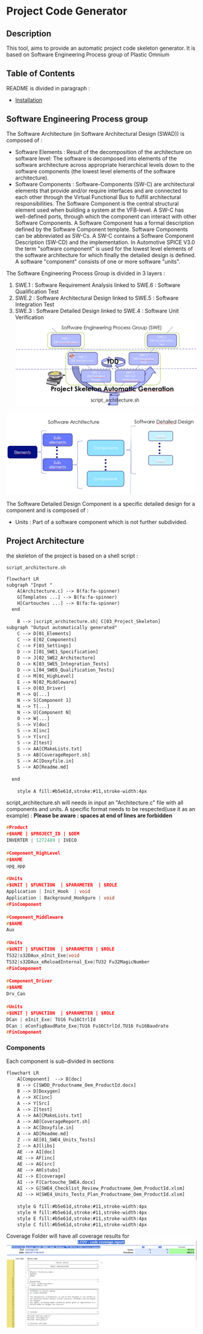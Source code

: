 # Project Code Generator

## Description

This tool, aims to provide an automatic project code skeleton generator. 
It is based on Software Engineering Process group of Plastic Omnium

## Table of Contents  

README is divided in paragraph :

- [Installation](INSTALL.md) 
 
## Software Engineering Process group

The Software Architecture (in Software Architectural Design (SWAD)) is composed of :
   - Software Elements : Result of the decomposition of the architecture on software level: The software is decomposed into elements of the software architecture across appropriate hierarchical levels down to the software components (the lowest level elements of the software architecture).
   - Software Components : Software-Components (SW-C) are architectural elements that provide and/or require interfaces and are connected to each other through the Virtual Functional Bus to fulfill architectural responsibilities. The Software Component is the central structural element used when building a system at the VFB-level. A SW-C has well-defined ports, through which the component can interact with other Software Components. A Software Component has a formal description defined by the Software Component template. Software Components can be abbreviated as SW-Cs. A SW-C contains a Software Component Description (SW-CD) and the implementation. In Automotive SPICE V3.0 the term "software component" is used for the lowest level elements of the software architecture for which finally the detailed design is defined. A software "component" consists of one or more software "units".

The Software Engineering Process Group is divided in 3 layers :
   1. SWE.1 : Software Requirement Analysis linked to SWE.6 : Software Qualification Test
   2. SWE.2 : Software Architectural Design linked to SWE.5 : Software Integration Test
   3. SWE.3 : Software Detailed Design linked to SWE.4 : Software Unit Verification
![SWE](images/SWE2.PNG)

![SWE](images/SWE.PNG)



The Software Detailed Design Component is a specific detailed design for a component and is composed of :
- Units : Part of a software component which is not further subdivided. 



## Project Architecture

the skeleton of the project is based on a shell script :
```bash
script_architecture.sh
```


```mermaid 
flowchart LR
subgraph "Input "
    A[Architecture.c] --> B(fa:fa-spinner)
    G[Templates ...] --> B(fa:fa-spinner)
    H[Cartouches ...] --> B(fa:fa-spinner)
  end
    
    B --> |script_architecture.sh| C[03_Project_Skeleton]
subgraph "Output automatically generated"
    C --> D[01_Elements]
    C --> E[02_Components]
    C --> F[03_Settings]
    D --> I[01_SWE1_Specification]
    D --> J[02_SWE2_Architecture]
    D --> K[03_SWE5_Integration_Tests]
    D --> L[04_SWE6_Qualification_Tests]
    E --> M[01_HighLevel]
    E --> N[02_Middleware]
    E --> O[03_Driver] 
    M --> Q[...] 
    N --> S[Component 1]
    N --> T[...]
    N --> U[Component N] 
    O --> W[...] 
    S --> V[doc]
    S --> X[inc]
    S --> Y[src]
    S --> Z[test]
    S --> AA[CMakeLists.txt]
    S --> AB[CoverageReport.sh]
    S --> AC[Doxyfile.in]
    S --> AD[Readme.md]
    
  end
  
    style A fill:#b5e61d,stroke:#11,stroke-width:4px
```

script_architecture.sh will needs in input an "Architecture.c" file with all  components and units.
A specific format needs to be respected(use it as an example) :
**Please be aware : spaces at end of lines are forbidden**

```C
#Product
#$NAME | $PROJECT_ID | $OEM
INVERTER | 1272489 | IVECO

#Component_HighLevel
#$NAME
upg_app

#Units
#$UNIT | $FUNCTION  | $PARAMETER  | $ROLE 
Application | Init_Hook  | void
Application | Background_Hookgure | void
#FinComponent

#Component_Middleware
#$NAME
Aux

#Units
#$UNIT | $FUNCTION  | $PARAMETER | $ROLE 
TS32|s32DAux_eInit_Exe|void
TS32|s32DAux_eReloadInternal_Exe|TU32 Fu32MagicNumber 
#FinComponent

#Component_Driver
#$NAME
Drv_Can

#Units
#$UNIT | $FUNCTION  | $PARAMETER | $ROLE 
DCan | eInit_Exe| TU16 Fu16CtrlId
DCan | eConfigBaudRate_Exe|TU16 Fu16CtrlId,TU16 Fu16Baudrate 
#FinComponent
```
### Components
Each component is sub-divided in sections

```mermaid 
flowchart LR 
    A[Component]  --> B[doc]
    B --> C[SWDD_Productname_Oem_ProductId.docx]
    B --> D[Doxygen]
    A --> XC[inc]
    A --> Y[Src]
    A --> Z[test]
    A --> AA[CMakeLists.txt]
    A --> AB[CoverageReport.sh]
    A --> AC[Doxyfile.in]
    A --> AD[Readme.md]
    Z --> AE[01_SWE4_Units_Tests]
    Z --> AJ[libs]
    AE --> AI[doc]
    AE --> AF[inc]
    AE --> AG[src]
    AE --> AH[stubs]
    AI --> E[coverage]
    AI --> F[Cartouche_SWE4.docx]
    AI --> G[SWE4_Checklist_Review_Productname_Oem_ProductId.xlsm]
    AI --> H[SWE4_Units_Tests_Plan_Productname_Oem_ProductId.xlsm]

    style G fill:#b5e61d,stroke:#11,stroke-width:4px
    style H fill:#b5e61d,stroke:#11,stroke-width:4px 
    style E fill:#b5e61d,stroke:#11,stroke-width:4px 
    style C fill:#b5e61d,stroke:#11,stroke-width:4px
```

Coverage Folder will have all coverage results for 
![Screenshot](images/Capture.PNG)
